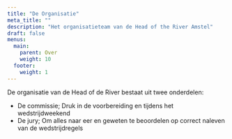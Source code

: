 ```yaml
---
title: "De Organisatie"
meta_title: ""
description: "Het organisatieteam van de Head of the River Amstel"
draft: false
menus: 
  main:
    parent: Over
    weight: 10
  footer:
    weight: 1
---
```

De organisatie van de Head of de River bestaat uit twee onderdelen:
- De commissie; Druk in de voorbereiding en tijdens het wedstrijdweekend
- De jury; Om alles naar eer en geweten te beoordelen op correct naleven van de wedstrijdregels
